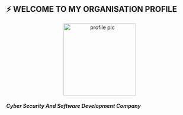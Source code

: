 <p align="center">

## ⚡ WELCOME TO MY ORGANISATION PROFILE

<p align="center"><img alt="profile pic" width="195px" src="https://avatars.githubusercontent.com/u/54022039?s=200&v=4" /></p>

##### Cyber Security And Software Development Company

<!--

**Here are some ideas to get you started:**

🙋‍♀️ A short introduction - what is your organization all about?
🌈 Contribution guidelines - how can the community get involved?
👩‍💻 Useful resources - where can the community find your docs? Is there anything else the community should know?
🍿 Fun facts - what does your team eat for breakfast?
🧙 Remember, you can do mighty things with the power of [Markdown](https://docs.github.com/github/writing-on-github/getting-started-with-writing-and-formatting-on-github/basic-writing-and-formatting-syntax)
-->

